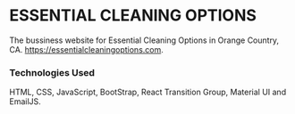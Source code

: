 # ESSENTIAL CLEANING OPTIONS

The bussiness website for Essential Cleaning Options in Orange Country, CA. https://essentialcleaningoptions.com.

### Technologies Used

HTML, CSS, JavaScript, BootStrap, React Transition Group, Material UI and EmailJS.
